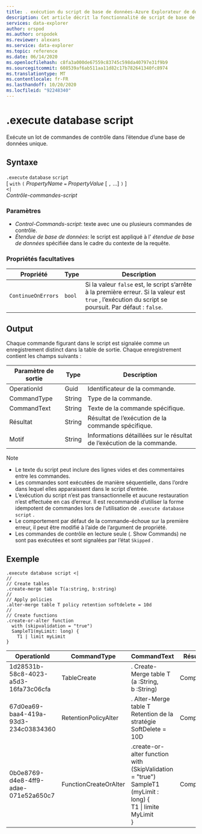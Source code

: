 ```yaml
---
title: . exécution du script de base de données-Azure Explorateur de données
description: Cet article décrit la fonctionnalité de script de base de données. Execute dans Azure Explorateur de données.
services: data-explorer
author: orspod
ms.author: orspodek
ms.reviewer: alexans
ms.service: data-explorer
ms.topic: reference
ms.date: 06/14/2020
ms.openlocfilehash: c8fa3a000de67559c83745c598da40797e31f9b9
ms.sourcegitcommit: 608539af6ab511aa11d82c17b782641340fc8974
ms.translationtype: MT
ms.contentlocale: fr-FR
ms.lasthandoff: 10/20/2020
ms.locfileid: "92248340"
---
```

# <a name="execute-database-script"></a>.execute database script

Exécute un lot de commandes de contrôle dans l’étendue d’une base de données unique.

## <a name="syntax"></a>Syntaxe

`.execute` `database` `script`  
[ `with` `(` *PropertyName* `=` *PropertyValue* [ `,` ...] `)` ]   
`<|`  
 *Contrôle-commandes-script*

### <a name="parameters"></a>Paramètres

* *Control-Commands-script*: texte avec une ou plusieurs commandes de contrôle.
* *Étendue de base de données*: le script est appliqué à l' *étendue de base de données* spécifiée dans le cadre du contexte de la requête.

### <a name="optional-properties"></a>Propriétés facultatives

| Propriété            | Type            | Description                          |
|---------------------|-----------------|---------------------------------------------------------------------------------------------------|
| `ContinueOnErrors`            | `bool`        | Si la valeur `false` est, le script s’arrête à la première erreur. Si la valeur est `true` , l’exécution du script se poursuit. Par défaut : `false`. |

## <a name="output"></a>Output

Chaque commande figurant dans le script est signalée comme un enregistrement distinct dans la table de sortie. Chaque enregistrement contient les champs suivants :

|Paramètre de sortie |Type |Description
|---|---|--- 
|OperationId  |Guid |Identificateur de la commande.
|CommandType  |String |Type de la commande.
|CommandText  |String |Texte de la commande spécifique.
|Résultat|String|Résultat de l’exécution de la commande spécifique.
|Motif|String|Informations détaillées sur le résultat de l’exécution de la commande.

>[!NOTE]
>* Le texte du script peut inclure des lignes vides et des commentaires entre les commandes.
>* Les commandes sont exécutées de manière séquentielle, dans l’ordre dans lequel elles apparaissent dans le script d’entrée.
>* L’exécution du script n’est pas transactionnelle et aucune restauration n’est effectuée en cas d’erreur. Il est recommandé d’utiliser la forme idempotent de commandes lors de l’utilisation de `.execute database script` .
>* Le comportement par défaut de la commande-échoue sur la première erreur, il peut être modifié à l’aide de l’argument de propriété.
>* Les commandes de contrôle en lecture seule (. Show Commands) ne sont pas exécutées et sont signalées par l’état `Skipped` .

## <a name="example"></a>Exemple

```kusto
.execute database script <|
//
// Create tables
.create-merge table T(a:string, b:string)
//
// Apply policies
.alter-merge table T policy retention softdelete = 10d 
//
// Create functions
.create-or-alter function
  with (skipvalidation = "true") 
  SampleT1(myLimit: long) { 
    T1 | limit myLimit
}
```

|OperationId|CommandType|CommandText|Résultat|Motif|
|---|---|---|---|---|
|1d28531b-58c8-4023-a5d3-16fa73c06cfa|TableCreate|. Create-Merge table T (a :String, b :String)|Completed||
|67d0ea69-baa4-419a-93d3-234c03834360|RetentionPolicyAlter|. Alter-Merge table T Retention de la stratégie SoftDelete = 10D|Completed||
|0b0e8769-d4e8-4ff9-adae-071e52a650c7|FunctionCreateOrAlter|.create-or-alter function<br>with (SkipValidation = "true")<br>SampleT1 (myLimit : long) {<br>T1 \| limite MyLimit<br>}|Completed||
